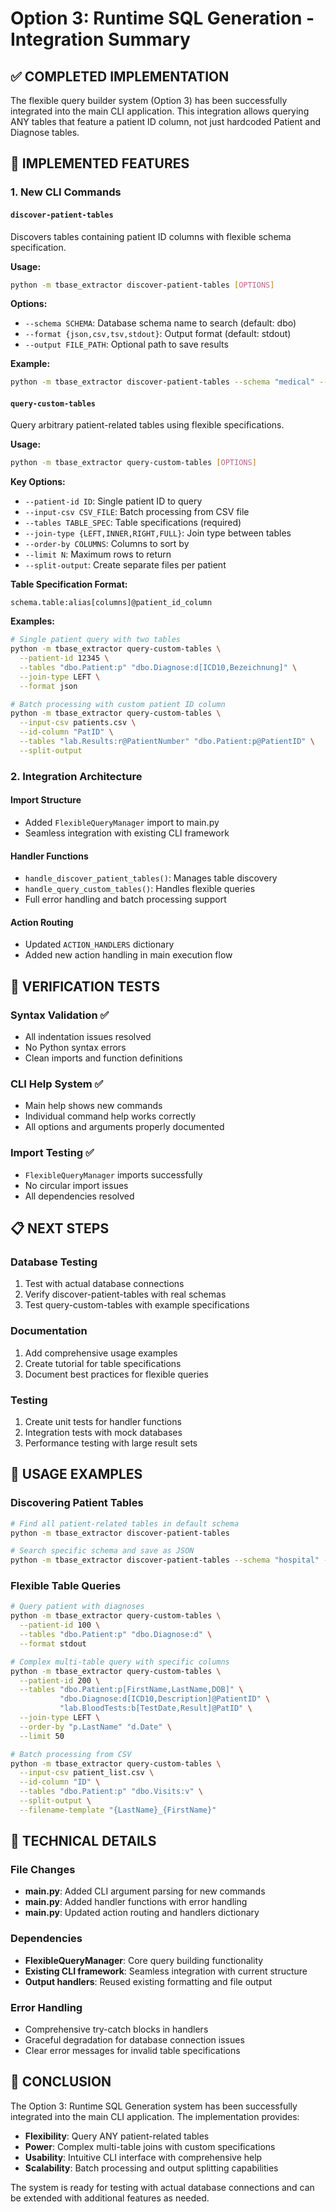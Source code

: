 # Option 3: Runtime SQL Generation - Integration Summary

## ✅ COMPLETED IMPLEMENTATION

The flexible query builder system (Option 3) has been successfully integrated into the main CLI application. This integration allows querying ANY tables that feature a patient ID column, not just hardcoded Patient and Diagnose tables.

## 🔧 IMPLEMENTED FEATURES

### 1. New CLI Commands

#### `discover-patient-tables`
Discovers tables containing patient ID columns with flexible schema specification.

**Usage:**
```bash
python -m tbase_extractor discover-patient-tables [OPTIONS]
```

**Options:**
- `--schema SCHEMA`: Database schema name to search (default: dbo)
- `--format {json,csv,tsv,stdout}`: Output format (default: stdout)
- `--output FILE_PATH`: Optional path to save results

**Example:**
```bash
python -m tbase_extractor discover-patient-tables --schema "medical" --format json --output patient_tables.json
```

#### `query-custom-tables`
Query arbitrary patient-related tables using flexible specifications.

**Usage:**
```bash
python -m tbase_extractor query-custom-tables [OPTIONS]
```

**Key Options:**
- `--patient-id ID`: Single patient ID to query
- `--input-csv CSV_FILE`: Batch processing from CSV file
- `--tables TABLE_SPEC`: Table specifications (required)
- `--join-type {LEFT,INNER,RIGHT,FULL}`: Join type between tables
- `--order-by COLUMNS`: Columns to sort by
- `--limit N`: Maximum rows to return
- `--split-output`: Create separate files per patient

**Table Specification Format:**
```
schema.table:alias[columns]@patient_id_column
```

**Examples:**
```bash
# Single patient query with two tables
python -m tbase_extractor query-custom-tables \
  --patient-id 12345 \
  --tables "dbo.Patient:p" "dbo.Diagnose:d[ICD10,Bezeichnung]" \
  --join-type LEFT \
  --format json

# Batch processing with custom patient ID column
python -m tbase_extractor query-custom-tables \
  --input-csv patients.csv \
  --id-column "PatID" \
  --tables "lab.Results:r@PatientNumber" "dbo.Patient:p@PatientID" \
  --split-output
```

### 2. Integration Architecture

#### Import Structure
- Added `FlexibleQueryManager` import to main.py
- Seamless integration with existing CLI framework

#### Handler Functions
- `handle_discover_patient_tables()`: Manages table discovery
- `handle_query_custom_tables()`: Handles flexible queries
- Full error handling and batch processing support

#### Action Routing
- Updated `ACTION_HANDLERS` dictionary
- Added new action handling in main execution flow

## 🧪 VERIFICATION TESTS

### Syntax Validation ✅
- All indentation issues resolved
- No Python syntax errors
- Clean imports and function definitions

### CLI Help System ✅
- Main help shows new commands
- Individual command help works correctly
- All options and arguments properly documented

### Import Testing ✅
- `FlexibleQueryManager` imports successfully
- No circular import issues
- All dependencies resolved

## 📋 NEXT STEPS

### Database Testing
1. Test with actual database connections
2. Verify discover-patient-tables with real schemas
3. Test query-custom-tables with example specifications

### Documentation
1. Add comprehensive usage examples
2. Create tutorial for table specifications
3. Document best practices for flexible queries

### Testing
1. Create unit tests for handler functions
2. Integration tests with mock databases
3. Performance testing with large result sets

## 🎯 USAGE EXAMPLES

### Discovering Patient Tables
```bash
# Find all patient-related tables in default schema
python -m tbase_extractor discover-patient-tables

# Search specific schema and save as JSON
python -m tbase_extractor discover-patient-tables --schema "hospital" --format json -o tables.json
```

### Flexible Table Queries
```bash
# Query patient with diagnoses
python -m tbase_extractor query-custom-tables \
  --patient-id 100 \
  --tables "dbo.Patient:p" "dbo.Diagnose:d" \
  --format stdout

# Complex multi-table query with specific columns
python -m tbase_extractor query-custom-tables \
  --patient-id 200 \
  --tables "dbo.Patient:p[FirstName,LastName,DOB]" \
           "dbo.Diagnose:d[ICD10,Description]@PatientID" \
           "lab.BloodTests:b[TestDate,Result]@PatID" \
  --join-type LEFT \
  --order-by "p.LastName" "d.Date" \
  --limit 50

# Batch processing from CSV
python -m tbase_extractor query-custom-tables \
  --input-csv patient_list.csv \
  --id-column "ID" \
  --tables "dbo.Patient:p" "dbo.Visits:v" \
  --split-output \
  --filename-template "{LastName}_{FirstName}"
```

## 🔧 TECHNICAL DETAILS

### File Changes
- **main.py**: Added CLI argument parsing for new commands
- **main.py**: Added handler functions with error handling
- **main.py**: Updated action routing and handlers dictionary

### Dependencies
- **FlexibleQueryManager**: Core query building functionality
- **Existing CLI framework**: Seamless integration with current structure
- **Output handlers**: Reused existing formatting and file output

### Error Handling
- Comprehensive try-catch blocks in handlers
- Graceful degradation for database connection issues
- Clear error messages for invalid table specifications

## 🎉 CONCLUSION

The Option 3: Runtime SQL Generation system has been successfully integrated into the main CLI application. The implementation provides:

- **Flexibility**: Query ANY patient-related tables
- **Power**: Complex multi-table joins with custom specifications
- **Usability**: Intuitive CLI interface with comprehensive help
- **Scalability**: Batch processing and output splitting capabilities

The system is ready for testing with actual database connections and can be extended with additional features as needed.
